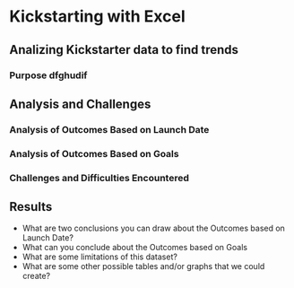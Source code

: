 # Kickstarting with Excel
## Analizing Kickstarter data to find trends
### Purpose dfghudif 
## Analysis and Challenges
### Analysis of Outcomes Based on Launch Date
### Analysis of Outcomes Based on Goals
### Challenges and Difficulties Encountered
## Results
- What are two conclusions you can draw about the Outcomes based on Launch Date?
- What can you conclude about the Outcomes based on Goals
- What are some limitations of this dataset?
- What are some other possible tables and/or graphs that we could create?
